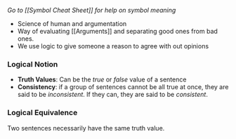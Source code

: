   *Go to [[Symbol Cheat Sheet]] for help on symbol meaning* 

- Science of human and argumentation
- Way of evaluating [[Arguments]] and separating good ones from bad ones. 
- We use logic to give someone a reason to agree with out opinions

### Logical Notion
- **Truth Values**: Can be the _true_ or _false_ value of a sentence
- **Consistency**: if a group of sentences cannot be all true at once, they are said to be _inconsistent_. If they can, they are said to be _consistent_.

### Logical Equivalence
Two sentences necessarily have the same truth value.
